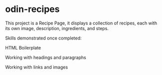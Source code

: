 # odin-recipes
This project is a Recipe Page, it displays a collection of recipes, each with its own image, description, ingredients, and steps.

Skills demonstrated once completed: 

HTML Boilerplate

Working with headings and paragraphs

Working with links and images